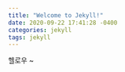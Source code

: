```yaml
---
title: "Welcome to Jekyll!"
date: 2020-09-22 17:41:28 -0400
categories: jekyll
tags: jekyll
---
```

헬로우 ~ 
